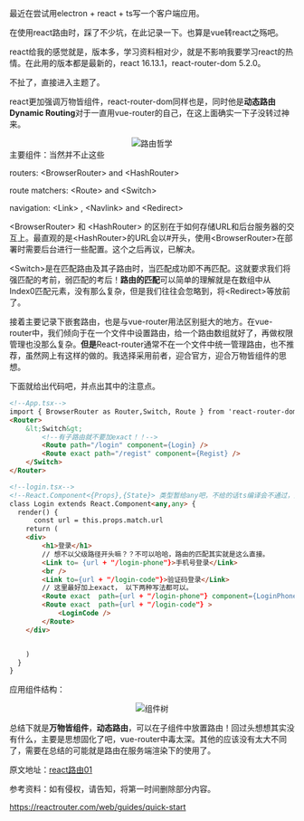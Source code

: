 最近在尝试用electron + react + ts写一个客户端应用。

在使用react路由时，踩了不少坑，在此记录一下。也算是vue转react之殇吧。

react给我的感觉就是，版本多，学习资料相对少，就是不影响我要学习react的热情。在此用的版本都是最新的，react 16.13.1，react-router-dom 5.2.0。

不扯了，直接进入主题了。

react更加强调万物皆组件，react-router-dom同样也是，同时他是**动态路由 Dynamic Routing**对于一直用vue-router的自己，在这上面确实一下子没转过神来。
<div align=center>
  <img src="{{site.baseurl}}/assets/res/01230101.jpg" alt="路由哲学"/>
</div>
主要组件：当然并不止这些

routers:    &lt;BrowserRouter&gt; and &lt;HashRouter&gt;

route matchers: &lt;Route&gt; and &lt;Switch&gt;

navigation: &lt;Link&gt; , &lt;Navlink&gt; and &lt;Redirect&gt;

&lt;BrowserRouter&gt; 和 &lt;HashRouter&gt; 的区别在于如何存储URL和后台服务器的交互上。最直观的是&lt;HashRouter&gt;的URL会以#开头，使用&lt;BrowserRouter&gt;在部署时需要后台进行一些配置。这个之后再议，已解决。

&lt;Switch&gt;是在匹配路由及其子路由时，当匹配成功即不再匹配。这就要求我们将强匹配的考前，弱匹配的考后！**路由的匹配**可以简单的理解就是在数组中从Index0匹配元素，没有那么复杂，但是我们往往会忽略到，将&lt;Redirect&gt;等放前了。

接着主要记录下嵌套路由，也是与vue-router用法区别挺大的地方。在vue-router中，我们倾向于在一个文件中设置路由，给一个路由数组就好了，再做权限管理也没那么复杂。**但是**React-router通常不在一个文件中统一管理路由，也不推荐，虽然网上有这样的做的。我选择采用前者，迎合官方，迎合万物皆组件的思想。

下面就给出代码吧，并点出其中的注意点。

```html
<!--App.tsx-->
import { BrowserRouter as Router,Switch, Route } from 'react-router-dom'
<Router>
    &lt;Switch&gt;
        <!--有子路由就不要加exact！！-->
        <Route path="/login" component={Login} />
        <Route exact path="/regist" component={Regist} />
    </Switch>
</Router>
```



```html
<!--login.tsx-->
<!--React.Component<{Props},{State}> 类型暂给any吧，不给的话ts编译会不通过，因为props默认类型为ReadOnly<{}>-->
class Login extends React.Component<any,any> {
  render() {
      const url = this.props.match.url
    return (
    <div>
        <h1>登录</h1>
        // 想不以父级路径开头嘛？？不可以哈哈，路由的匹配其实就是这么直接。
        <Link to= {url + "/login-phone"}>手机号登录</Link>
        <br />
        <Link to={url + "/login-code"}>验证码登录</Link>
		// 这里最好加上exact， 以下两种写法都可以。
        <Route exact  path={url + "/login-phone"} component={LoginPhone} />
        <Route exact  path={url + "/login-code"} >
            <LoginCode />
        </Route>
    </div>


    )
  }
}
```

应用组件结构：

<div align=center>
  <img src="{{site.baseurl}}/assets/res/01230102.jpg" alt="组件树"/>
</div>

总结下就是**万物皆组件**，**动态路由**，可以在子组件中放置路由！回过头想想其实没有什么，主要是思想固化了吧，vue-router中毒太深。其他的应该没有太大不同了，需要在总结的可能就是路由在服务端渲染下的使用了。

原文地址：<a href="https://zzfd.github.io/2021/01/23/react路由01">react路由01</a>



参考资料：如有侵权，请告知，将第一时间删除部分内容。

https://reactrouter.com/web/guides/quick-start